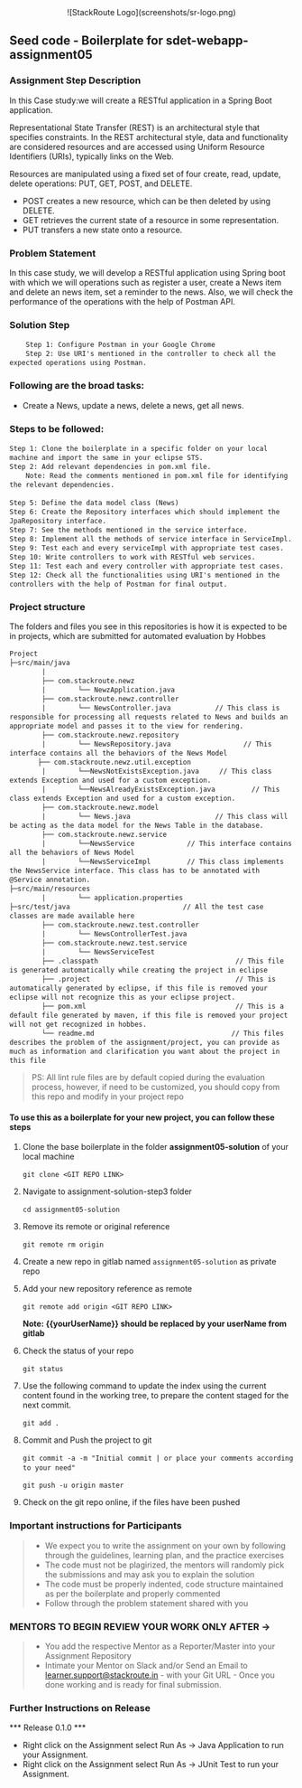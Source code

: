 <div align="center">
 ![StackRoute Logo](screenshots/sr-logo.png)
</div>

## Seed code - Boilerplate for sdet-webapp-assignment05

### Assignment Step Description

In this Case study:we will create a RESTful application in a Spring Boot application.

Representational State Transfer (REST) is an architectural style that specifies constraints. 
In the REST architectural style, data and functionality are considered resources and are accessed using Uniform Resource Identifiers (URIs), typically links on the Web.

Resources are manipulated using a fixed set of four create, read, update, delete operations: PUT, GET, POST, and DELETE. 
 - POST creates a new resource, which can be then deleted by using DELETE. 
 - GET retrieves the current state of a resource in some representation. 
 - PUT transfers a new state onto a resource. 

### Problem Statement

In this case study, we will develop a RESTful application using Spring boot with which we will operations such as register a user, create a News item and delete an news item, set a reminder to the news. Also, we will check the performance of the operations with the help of Postman API.

### Solution Step

        Step 1: Configure Postman in your Google Chrome
        Step 2: Use URI's mentioned in the controller to check all the expected operations using Postman.

### Following are the broad tasks:

 - Create a News, update a news, delete a news, get all news.

 

### Steps to be followed:

    Step 1: Clone the boilerplate in a specific folder on your local machine and import the same in your eclipse STS.
    Step 2: Add relevant dependencies in pom.xml file. 
        Note: Read the comments mentioned in pom.xml file for identifying the relevant dependencies. 
  
    Step 5: Define the data model class (News)
    Step 6: Create the Repository interfaces which should implement the JpaRepository interface.
    Step 7: See the methods mentioned in the service interface.
    Step 8: Implement all the methods of service interface in ServiceImpl.
    Step 9: Test each and every serviceImpl with appropriate test cases.
    Step 10: Write controllers to work with RESTful web services. 
    Step 11: Test each and every controller with appropriate test cases.
    Step 12: Check all the functionalities using URI's mentioned in the controllers with the help of Postman for final output.
    

### Project structure

The folders and files you see in this repositories is how it is expected to be in projects, which are submitted for automated evaluation by Hobbes

    Project
    ├─src/main/java
            |
            ├── com.stackroute.newz 
            |        └── NewzApplication.java
            ├── com.stackroute.newz.controller
            |        └── NewsController.java           // This class is responsible for processing all requests related to News and builds an appropriate model and passes it to the view for rendering.
            ├── com.stackroute.newz.repository
            |        └── NewsRepository.java                  // This interface contains all the behaviors of the News Model
           ├── com.stackroute.newz.util.exception
            |        └──NewsNotExistsException.java     // This class extends Exception and used for a custom exception. 
            |        └──NewsAlreadyExistsException.java         // This class extends Exception and used for a custom exception. 
            ├── com.stackroute.newz.model
            |        └── News.java                     // This class will be acting as the data model for the News Table in the database.
            ├── com.stackroute.newz.service
            |        └──NewsService             // This interface contains all the behaviors of News Model
            |        └──NewsServiceImpl         // This class implements the NewsService interface. This class has to be annotated with @Service annotation.
    ├─src/main/resources
            |        └── application.properties    
    ├─src/test/java                            // All the test case classes are made available here
            ├── com.stackroute.newz.test.controller                  
            |        └── NewsControllerTest.java
            ├── com.stackroute.newz.test.service
            |        └── NewsServiceTest
            ├── .classpath                                  // This file is generated automatically while creating the project in eclipse
            ├── .project                                    // This is automatically generated by eclipse, if this file is removed your eclipse will not recognize this as your eclipse project. 
            ├── pom.xml                                     // This is a default file generated by maven, if this file is removed your project will not get recognized in hobbes.
            └── readme.md                                  // This files describes the problem of the assignment/project, you can provide as much as information and clarification you want about the project in this file

> PS: All lint rule files are by default copied during the evaluation process, however, if need to be customized, you should copy from this repo and modify in your project repo


#### To use this as a boilerplate for your new project, you can follow these steps

1. Clone the base boilerplate in the folder **assignment05-solution** of your local machine
     
    `git clone <GIT REPO LINK>`

2. Navigate to assignment-solution-step3 folder

    `cd assignment05-solution`

3. Remove its remote or original reference

     `git remote rm origin`

4. Create a new repo in gitlab named `assignment05-solution` as private repo

5. Add your new repository reference as remote

     `git remote add origin <GIT REPO LINK>`

     **Note: {{yourUserName}} should be replaced by your userName from gitlab**

5. Check the status of your repo 
     
     `git status`

6. Use the following command to update the index using the current content found in the working tree, to prepare the content staged for the next commit.

     `git add .`
 
7. Commit and Push the project to git

     `git commit -a -m "Initial commit | or place your comments according to your need"`

     `git push -u origin master`

8. Check on the git repo online, if the files have been pushed

### Important instructions for Participants
> - We expect you to write the assignment on your own by following through the guidelines, learning plan, and the practice exercises
> - The code must not be plagirized, the mentors will randomly pick the submissions and may ask you to explain the solution
> - The code must be properly indented, code structure maintained as per the boilerplate and properly commented
> - Follow through the problem statement shared with you

### MENTORS TO BEGIN REVIEW YOUR WORK ONLY AFTER ->
> - You add the respective Mentor as a Reporter/Master into your Assignment Repository
> - Intimate your Mentor on Slack and/or Send an Email to learner.support@stackroute.in - with your Git URL - Once you done working and is ready for final submission.


### Further Instructions on Release

*** Release 0.1.0 ***

- Right click on the Assignment select Run As -> Java Application to run your Assignment.
- Right click on the Assignment select Run As -> JUnit Test to run your Assignment.
